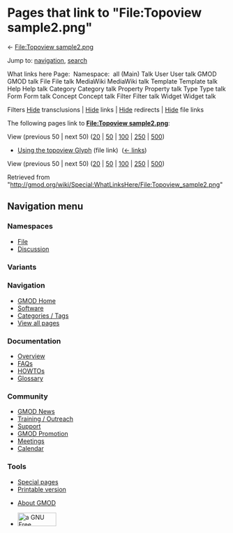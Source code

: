 <div id="mw-page-base" class="noprint">

</div>

<div id="mw-head-base" class="noprint">

</div>

<div id="content" class="mw-body" role="main">

<span id="top"></span>

<div id="mw-js-message" style="display:none;">

</div>



# <span dir="auto">Pages that link to "File:Topoview sample2.png"</span>

<div id="bodyContent">

<div id="contentSub">

← [File:Topoview
sample2.png](/wiki/File:Topoview_sample2.png "File:Topoview sample2.png")

</div>

<div id="jump-to-nav" class="mw-jump">

Jump to: [navigation](#mw-navigation), [search](#p-search)

</div>

<div id="mw-content-text">

What links here Page:  Namespace:  all (Main) Talk User User talk GMOD
GMOD talk File File talk MediaWiki MediaWiki talk Template Template talk
Help Help talk Category Category talk Property Property talk Type Type
talk Form Form talk Concept Concept talk Filter Filter talk Widget
Widget talk

Filters
[Hide](/mediawiki/index.php?title=Special:WhatLinksHere/File:Topoview_sample2.png&hidetrans=1 "Special:WhatLinksHere/File:Topoview sample2.png")
transclusions \|
[Hide](/mediawiki/index.php?title=Special:WhatLinksHere/File:Topoview_sample2.png&hidelinks=1 "Special:WhatLinksHere/File:Topoview sample2.png")
links \|
[Hide](/mediawiki/index.php?title=Special:WhatLinksHere/File:Topoview_sample2.png&hideredirs=1 "Special:WhatLinksHere/File:Topoview sample2.png")
redirects \|
[Hide](/mediawiki/index.php?title=Special:WhatLinksHere/File:Topoview_sample2.png&hideimages=1 "Special:WhatLinksHere/File:Topoview sample2.png")
file links

The following pages link to **[File:Topoview
sample2.png](/wiki/File:Topoview_sample2.png "File:Topoview sample2.png")**:

View (previous 50 \| next 50)
([20](/mediawiki/index.php?title=Special:WhatLinksHere/File:Topoview_sample2.png&limit=20 "Special:WhatLinksHere/File:Topoview sample2.png")
\|
[50](/mediawiki/index.php?title=Special:WhatLinksHere/File:Topoview_sample2.png&limit=50 "Special:WhatLinksHere/File:Topoview sample2.png")
\|
[100](/mediawiki/index.php?title=Special:WhatLinksHere/File:Topoview_sample2.png&limit=100 "Special:WhatLinksHere/File:Topoview sample2.png")
\|
[250](/mediawiki/index.php?title=Special:WhatLinksHere/File:Topoview_sample2.png&limit=250 "Special:WhatLinksHere/File:Topoview sample2.png")
\|
[500](/mediawiki/index.php?title=Special:WhatLinksHere/File:Topoview_sample2.png&limit=500 "Special:WhatLinksHere/File:Topoview sample2.png"))

- [Using the topoview
  Glyph](/wiki/Using_the_topoview_Glyph "Using the topoview Glyph")
  (file link) ‎ <span class="mw-whatlinkshere-tools">([←
  links](/mediawiki/index.php?title=Special:WhatLinksHere&target=Using+the+topoview+Glyph "Special:WhatLinksHere"))</span>

View (previous 50 \| next 50)
([20](/mediawiki/index.php?title=Special:WhatLinksHere/File:Topoview_sample2.png&limit=20 "Special:WhatLinksHere/File:Topoview sample2.png")
\|
[50](/mediawiki/index.php?title=Special:WhatLinksHere/File:Topoview_sample2.png&limit=50 "Special:WhatLinksHere/File:Topoview sample2.png")
\|
[100](/mediawiki/index.php?title=Special:WhatLinksHere/File:Topoview_sample2.png&limit=100 "Special:WhatLinksHere/File:Topoview sample2.png")
\|
[250](/mediawiki/index.php?title=Special:WhatLinksHere/File:Topoview_sample2.png&limit=250 "Special:WhatLinksHere/File:Topoview sample2.png")
\|
[500](/mediawiki/index.php?title=Special:WhatLinksHere/File:Topoview_sample2.png&limit=500 "Special:WhatLinksHere/File:Topoview sample2.png"))

</div>

<div class="printfooter">

Retrieved from
"<http://gmod.org/wiki/Special:WhatLinksHere/File:Topoview_sample2.png>"

</div>

<div id="catlinks" class="catlinks catlinks-allhidden">

</div>

<div class="visualClear">

</div>

</div>

</div>

<div id="mw-navigation">

## Navigation menu

<div id="mw-head">



<div id="left-navigation">

<div id="p-namespaces" class="vectorTabs" role="navigation"
aria-labelledby="p-namespaces-label">

### Namespaces

- <span id="ca-nstab-image"><a href="/wiki/File:Topoview_sample2.png" accesskey="c"
  title="View the file page [c]">File</a></span>
- <span id="ca-talk"><a
  href="/mediawiki/index.php?title=File_talk:Topoview_sample2.png&amp;action=edit&amp;redlink=1"
  accesskey="t"
  title="Discussion about the content page [t]">Discussion</a></span>

</div>

<div id="p-variants" class="vectorMenu emptyPortlet" role="navigation"
aria-labelledby="p-variants-label">

### 

### Variants[](#)

<div class="menu">

</div>

</div>

</div>

<div id="right-navigation">





</div>



</div>

</div>

</div>

<div id="mw-panel">

<div id="p-logo" role="banner">

<a href="/wiki/Main_Page"
style="background-image: url(http://gmod.org/images/GMOD-cogs.png);"
title="Visit the main page"></a>

</div>

<div id="p-Navigation" class="portal" role="navigation"
aria-labelledby="p-Navigation-label">

### Navigation

<div class="body">

- <span id="n-GMOD-Home">[GMOD Home](/wiki/Main_Page)</span>
- <span id="n-Software">[Software](/wiki/GMOD_Components)</span>
- <span id="n-Categories-.2F-Tags">[Categories /
  Tags](/wiki/Categories)</span>
- <span id="n-View-all-pages">[View all
  pages](/wiki/Special:AllPages)</span>

</div>

</div>

<div id="p-Documentation" class="portal" role="navigation"
aria-labelledby="p-Documentation-label">

### Documentation

<div class="body">

- <span id="n-Overview">[Overview](/wiki/Overview)</span>
- <span id="n-FAQs">[FAQs](/wiki/Category:FAQ)</span>
- <span id="n-HOWTOs">[HOWTOs](/wiki/Category:HOWTO)</span>
- <span id="n-Glossary">[Glossary](/wiki/Glossary)</span>

</div>

</div>

<div id="p-Community" class="portal" role="navigation"
aria-labelledby="p-Community-label">

### Community

<div class="body">

- <span id="n-GMOD-News">[GMOD News](/wiki/GMOD_News)</span>
- <span id="n-Training-.2F-Outreach">[Training /
  Outreach](/wiki/Training_and_Outreach)</span>
- <span id="n-Support">[Support](/wiki/Support)</span>
- <span id="n-GMOD-Promotion">[GMOD
  Promotion](/wiki/GMOD_Promotion)</span>
- <span id="n-Meetings">[Meetings](/wiki/Meetings)</span>
- <span id="n-Calendar">[Calendar](/wiki/Calendar)</span>

</div>

</div>

<div id="p-tb" class="portal" role="navigation"
aria-labelledby="p-tb-label">

### Tools

<div class="body">

- <span id="t-specialpages"><a href="/wiki/Special:SpecialPages" accesskey="q"
  title="A list of all special pages [q]">Special pages</a></span>
- <span id="t-print"><a
  href="/mediawiki/index.php?title=Special:WhatLinksHere/File:Topoview_sample2.png&amp;printable=yes"
  rel="alternate" accesskey="p"
  title="Printable version of this page [p]">Printable version</a></span>

</div>

</div>

</div>

</div>

<div id="footer" role="contentinfo">

- <span id="footer-places-about">[About
  GMOD](/wiki/GMOD:About "GMOD:About")</span>

<!-- -->

- <span id="footer-copyrightico">[<img src="http://www.gnu.org/graphics/gfdl-logo-small.png" width="88"
  height="31" alt="a GNU Free Documentation License" />](http://www.gnu.org/licenses/fdl-1.3.html)</span>




</div>
